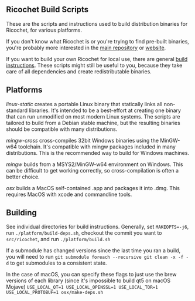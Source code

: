 Ricochet Build Scripts
----------------------

These are the scripts and instructions used to build distribution binaries for Ricochet, for various platforms.

If you don't know what Ricochet is or you're trying to find pre-built binaries, you're probably more interested in the [main repository](https://github.com/ricochet-im/ricochet) or [website](https://ricochet.im/).

If you want to build your own Ricochet for local use, there are general [build instructions](https://github.com/ricochet-im/ricochet/blob/master/BUILDING.md). These scripts might still be useful to you, because they take care of all dependencies and create redistributable binaries.

Platforms
---------

*linux-static* creates a portable Linux binary that statically links all non-standard libraries. It's intended to be a best-effort at creating one binary that can run unmodified on most modern Linux systems. The scripts are tailored to build from a Debian stable machine, but the resulting binaries should be compatible with many distributions.

*mingw-cross* cross-compiles 32bit Windows binaries using the MinGW-w64 toolchain. It's compatible with mingw packages included in many distributions. This is the recommended way to build for Windows machines.

*mingw* builds from a MSYS2/MinGW-w64 environment on Windows. This can be difficult to get working correctly, so cross-compilation is often a better choice.

*osx* builds a MacOS self-contained .app and packages it into .dmg. This requires MacOS with xcode and commandline tools.

Building
--------

See individual directories for build instructions. Generally, set `MAKEOPTS=-j6`, run `./platform/build-deps.sh`, checkout the commit you want to `src/ricochet`, and run `./platform/build.sh`

If a submodule has changed versions since the last time you ran a build, you will need to run `git submodule foreach --recursive git clean -x -f -d` to get submodules to a consistent state.

In the case of macOS, you can specify these flags to just use the brew versions of each library (since it's impossible to build qt5 on macOS Mojave) `USE_LOCAL_QT=1 USE_LOCAL_OPENSSL=1 USE_LOCAL_TOR=1 USE_LOCAL_PROTOBUF=1 osx/make-deps.sh`
